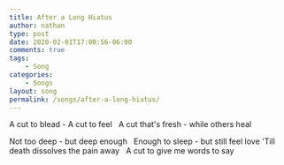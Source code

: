 ```yaml
---
title: After a Long Hiatus
author: nathan
type: post
date: 2020-02-01T17:00:56-06:00
comments: true
tags:
    - Song
categories:
    - Songs
layout: song
permalink: /songs/after-a-long-hiatus/
---
```

A cut to blead - A cut to feel
&nbsp;&nbsp;A cut that's fresh - while others heal
<!--more-->
Not too deep - but deep enough
&nbsp;&nbsp;Enough to sleep - but still feel love
'Till death dissolves the pain away
&nbsp;&nbsp;A cut to give me words to say
